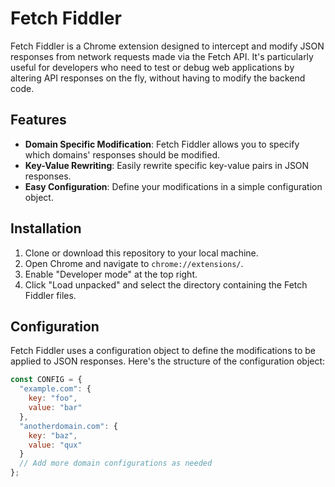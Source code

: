 # Fetch Fiddler

Fetch Fiddler is a Chrome extension designed to intercept and modify JSON responses from network requests made via the Fetch API. It's particularly useful for developers who need to test or debug web applications by altering API responses on the fly, without having to modify the backend code.

## Features

- **Domain Specific Modification**: Fetch Fiddler allows you to specify which domains' responses should be modified.
- **Key-Value Rewriting**: Easily rewrite specific key-value pairs in JSON responses.
- **Easy Configuration**: Define your modifications in a simple configuration object.

## Installation

1. Clone or download this repository to your local machine.
2. Open Chrome and navigate to `chrome://extensions/`.
3. Enable "Developer mode" at the top right.
4. Click "Load unpacked" and select the directory containing the Fetch Fiddler files.

## Configuration

Fetch Fiddler uses a configuration object to define the modifications to be applied to JSON responses. Here's the structure of the configuration object:

```js
const CONFIG = {
  "example.com": {
    key: "foo",
    value: "bar"
  },
  "anotherdomain.com": {
    key: "baz",
    value: "qux"
  }
  // Add more domain configurations as needed
};
